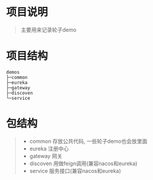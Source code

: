 # 项目说明

> 主要用来记录轮子demo

# 项目结构

```$xslt
demos
├─common
├─eureka
├─gateway
├─discoven
└─service
```

# 包结构

> - common 存放公共代码, 一些轮子demo也会放里面
> - eureka 注册中心
> - gateway 网关
> - discoven 用做feign调用(兼容nacos和eureka)
> - service 服务接口(兼容nacos和eureka)
